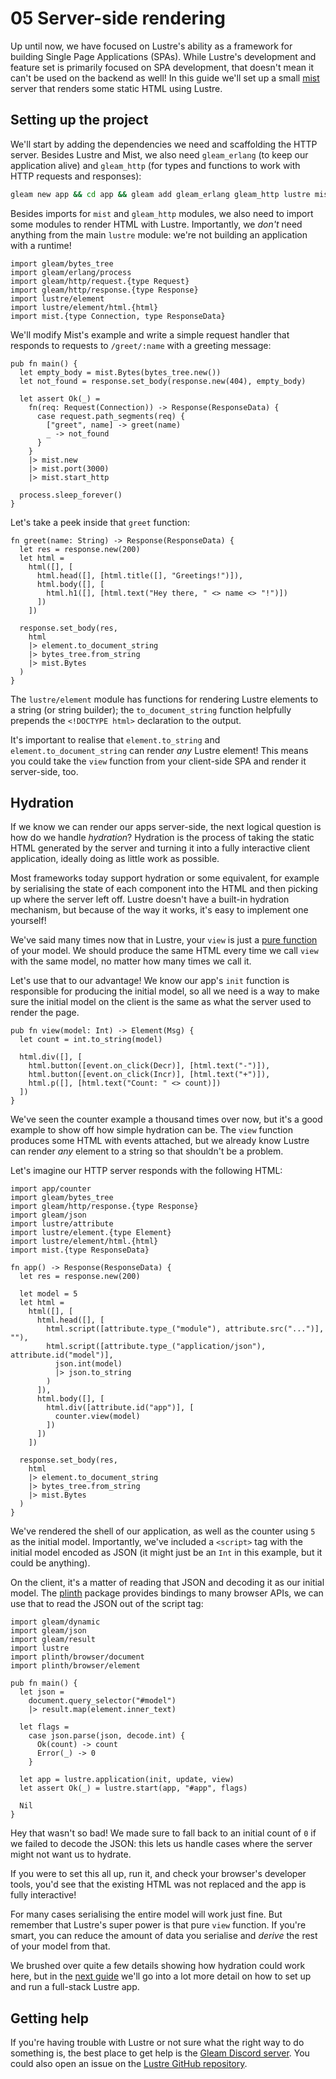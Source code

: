 # 05 Server-side rendering

Up until now, we have focused on Lustre's ability as a framework for building
Single Page Applications (SPAs). While Lustre's development and feature set is
primarily focused on SPA development, that doesn't mean it can't be used on the
backend as well! In this guide we'll set up a small [mist](https://hexdocs.pm/mist/)
server that renders some static HTML using Lustre.

## Setting up the project

We'll start by adding the dependencies we need and scaffolding the HTTP server.
Besides Lustre and Mist, we also need `gleam_erlang` (to keep our application
alive) and `gleam_http` (for types and functions to work with HTTP requests and
responses):

```sh
gleam new app && cd app && gleam add gleam_erlang gleam_http lustre mist
```

Besides imports for `mist` and `gleam_http` modules, we also need to import some
modules to render HTML with Lustre. Importantly, we _don't_ need anything from the
main `lustre` module: we're not building an application with a runtime!

```gleam
import gleam/bytes_tree
import gleam/erlang/process
import gleam/http/request.{type Request}
import gleam/http/response.{type Response}
import lustre/element
import lustre/element/html.{html}
import mist.{type Connection, type ResponseData}
```

We'll modify Mist's example and write a simple request handler that responds to
requests to `/greet/:name` with a greeting message:

```gleam
pub fn main() {
  let empty_body = mist.Bytes(bytes_tree.new())
  let not_found = response.set_body(response.new(404), empty_body)

  let assert Ok(_) =
    fn(req: Request(Connection)) -> Response(ResponseData) {
      case request.path_segments(req) {
        ["greet", name] -> greet(name)
        _ -> not_found
      }
    }
    |> mist.new
    |> mist.port(3000)
    |> mist.start_http

  process.sleep_forever()
}
```

Let's take a peek inside that `greet` function:

```gleam
fn greet(name: String) -> Response(ResponseData) {
  let res = response.new(200)
  let html =
    html([], [
      html.head([], [html.title([], "Greetings!")]),
      html.body([], [
        html.h1([], [html.text("Hey there, " <> name <> "!")])
      ])
    ])

  response.set_body(res,
    html
    |> element.to_document_string
    |> bytes_tree.from_string
    |> mist.Bytes
  )
}
```

The `lustre/element` module has functions for rendering Lustre elements to a
string (or string builder); the `to_document_string` function helpfully prepends
the `<!DOCTYPE html>` declaration to the output.

It's important to realise that `element.to_string` and `element.to_document_string`
can render _any_ Lustre element! This means you could take the `view` function
from your client-side SPA and render it server-side, too.

## Hydration

If we know we can render our apps server-side, the next logical question is how
do we handle _hydration_? Hydration is the process of taking the static HTML
generated by the server and turning it into a fully interactive client application,
ideally doing as little work as possible.

Most frameworks today support hydration or some equivalent, for example by
serialising the state of each component into the HTML and then picking up where
the server left off. Lustre doesn't have a built-in hydration mechanism, but
because of the way it works, it's easy to implement one yourself!

We've said many times now that in Lustre, your `view` is just a
[pure function](https://github.com/lustre-labs/lustre/blob/main/pages/hints/pure-functions.md)
of your model. We should produce the same HTML every time we call `view` with the
same model, no matter how many times we call it.

Let's use that to our advantage! We know our app's `init` function is responsible
for producing the initial model, so all we need is a way to make sure the initial
model on the client is the same as what the server used to render the page.

```gleam
pub fn view(model: Int) -> Element(Msg) {
  let count = int.to_string(model)

  html.div([], [
    html.button([event.on_click(Decr)], [html.text("-")]),
    html.button([event.on_click(Incr)], [html.text("+")]),
    html.p([], [html.text("Count: " <> count)])
  ])
}
```

We've seen the counter example a thousand times over now, but it's a good example
to show off how simple hydration can be. The `view` function produces some HTML
with events attached, but we already know Lustre can render _any_ element to a
string so that shouldn't be a problem.

Let's imagine our HTTP server responds with the following HTML:

```gleam
import app/counter
import gleam/bytes_tree
import gleam/http/response.{type Response}
import gleam/json
import lustre/attribute
import lustre/element.{type Element}
import lustre/element/html.{html}
import mist.{type ResponseData}

fn app() -> Response(ResponseData) {
  let res = response.new(200)

  let model = 5
  let html =
    html([], [
      html.head([], [
        html.script([attribute.type_("module"), attribute.src("...")], ""),
        html.script([attribute.type_("application/json"), attribute.id("model")],
          json.int(model)
          |> json.to_string
        )
      ]),
      html.body([], [
        html.div([attribute.id("app")], [
          counter.view(model)
        ])
      ])
    ])

  response.set_body(res,
    html
    |> element.to_document_string
    |> bytes_tree.from_string
    |> mist.Bytes
  )
}
```

We've rendered the shell of our application, as well as the counter using `5` as
the initial model. Importantly, we've included a `<script>` tag with the initial
model encoded as JSON (it might just be an `Int` in this example, but it could
be anything).

On the client, it's a matter of reading that JSON and decoding it as our initial
model. The [plinth](https://hexdocs.pm/plinth) package provides
bindings to many browser APIs, we can use that to read the JSON out of the script
tag:

```gleam
import gleam/dynamic
import gleam/json
import gleam/result
import lustre
import plinth/browser/document
import plinth/browser/element

pub fn main() {
  let json =
    document.query_selector("#model")
    |> result.map(element.inner_text)

  let flags =
    case json.parse(json, decode.int) {
      Ok(count) -> count
      Error(_) -> 0
    }

  let app = lustre.application(init, update, view)
  let assert Ok(_) = lustre.start(app, "#app", flags)

  Nil
}
```

Hey that wasn't so bad! We made sure to fall back to an initial count of `0` if
we failed to decode the JSON: this lets us handle cases where the server might
not want us to hydrate.

If you were to set this all up, run it, and check your browser's developer tools,
you'd see that the existing HTML was not replaced and the app is fully interactive!

For many cases serialising the entire model will work just fine. But remember
that Lustre's super power is that pure `view` function. If you're smart, you can
reduce the amount of data you serialise and _derive_ the rest of your model from
that.

We brushed over quite a few details showing how hydration could work here, but in
the [next guide](./06-full-stack-applications.html) we'll go into a lot more detail
on how to set up and run a full-stack Lustre app.

## Getting help

If you're having trouble with Lustre or not sure what the right way to do
something is, the best place to get help is the [Gleam Discord server](https://discord.gg/Fm8Pwmy).
You could also open an issue on the [Lustre GitHub repository](https://github.com/lustre-labs/lustre/issues).
